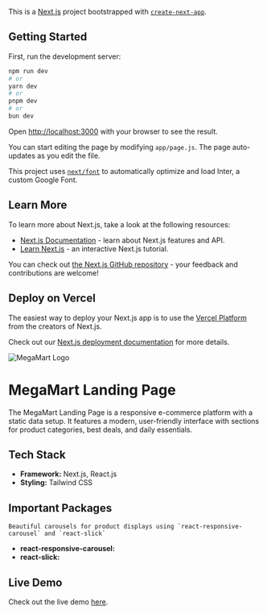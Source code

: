 This is a [Next.js](https://nextjs.org/) project bootstrapped with [`create-next-app`](https://github.com/vercel/next.js/tree/canary/packages/create-next-app).

## Getting Started

First, run the development server:

```bash
npm run dev
# or
yarn dev
# or
pnpm dev
# or
bun dev
```

Open [http://localhost:3000](http://localhost:3000) with your browser to see the result.

You can start editing the page by modifying `app/page.js`. The page auto-updates as you edit the file.

This project uses [`next/font`](https://nextjs.org/docs/basic-features/font-optimization) to automatically optimize and load Inter, a custom Google Font.

## Learn More

To learn more about Next.js, take a look at the following resources:

- [Next.js Documentation](https://nextjs.org/docs) - learn about Next.js features and API.
- [Learn Next.js](https://nextjs.org/learn) - an interactive Next.js tutorial.

You can check out [the Next.js GitHub repository](https://github.com/vercel/next.js/) - your feedback and contributions are welcome!

## Deploy on Vercel

The easiest way to deploy your Next.js app is to use the [Vercel Platform](https://vercel.com/new?utm_medium=default-template&filter=next.js&utm_source=create-next-app&utm_campaign=create-next-app-readme) from the creators of Next.js.

Check out our [Next.js deployment documentation](https://nextjs.org/docs/deployment) for more details.

![MegaMart Logo](https://akash05-portfolio.netlify.app/_next/image?url=%2F_next%2Fstatic%2Fmedia%2Fmegamart.071fac32.png&w=2048&q=75)


# MegaMart Landing Page

The MegaMart Landing Page is a responsive e-commerce platform with a static data setup. It features a modern, user-friendly interface with sections for product categories, best deals, and daily essentials.

## Tech Stack

- **Framework:** Next.js, React.js
- **Styling:** Tailwind CSS

## Important Packages

    Beautiful carousels for product displays using `react-responsive-carousel` and `react-slick`
- **react-responsive-carousel:** 
- **react-slick:** 

## Live Demo

Check out the live demo [here](https://megamart-landing-page.netlify.app/).
